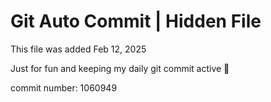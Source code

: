 # Git Auto Commit | Hidden File

This file was added Feb 12, 2025

Just for fun and keeping my daily git commit active 🤪

commit number: 1060949
